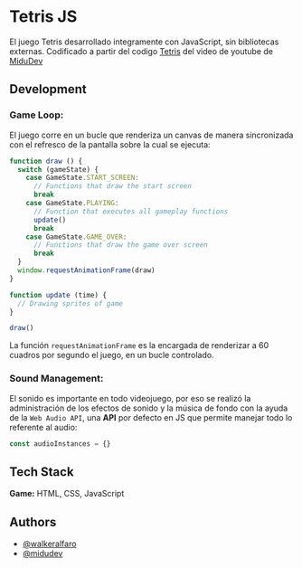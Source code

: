 
# Tetris JS

El juego Tetris desarrollado integramente con JavaScript, sin bibliotecas externas. Codificado a partir del codigo [Tetris][link_tetris] del video de youtube de [MiduDev][link_midudev]

[link_tetris]: https://github.com/midudev/tetris-code-interview.git
[link_midudev]: https://www.youtube.com/watch?v=pNiyz0sl1no

## Development

### Game Loop:
El juego corre en un bucle que renderiza un canvas de manera sincronizada con el refresco de la pantalla sobre la cual se ejecuta:

```javascript
function draw () {
  switch (gameState) {
    case GameState.START_SCREEN:
      // Functions that draw the start screen
      break
    case GameState.PLAYING:
      // Function that executes all gameplay functions
      update()
      break
    case GameState.GAME_OVER:
      // Functions that draw the game over screen
      break
  }
  window.requestAnimationFrame(draw)
}

function update (time) {
  // Drawing sprites of game
}

draw()
```

La función `requestAnimationFrame` es la encargada de renderizar a 60 cuadros por segundo el juego, en un bucle controlado.

### Sound Management:

El sonido es importante en todo videojuego, por eso se realizó la administración de los efectos de sonido y la música de fondo con la ayuda de la `Web Audio API`, una **API** por defecto en JS que permite manejar todo lo referente al audio:

```javascript
const audioInstances = {}
```


## Tech Stack

**Game:** HTML, CSS, JavaScript

## Authors

- [@walkeralfaro](https://github.com/WalkerAlfaro)
- [@midudev](https://github.com/midudev)